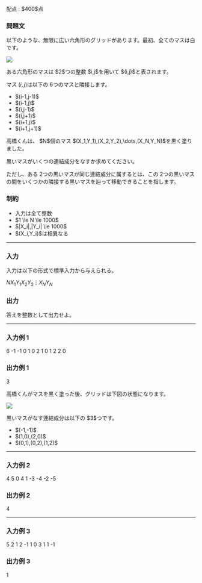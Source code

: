 
<div>

<span>

<span>

<p>
配点 : $400$点
</p>

<div>

<section>

### **問題文**

<p>
以下のような、無限に広い六角形のグリッドがあります。最初、全てのマスは白です。  
</p>

<p>

<img src="https://img.atcoder.jp/abc269/b61b1e0469588c61352a7fa7f7865351.png">

</img>

</p>

<p>
ある六角形のマスは $2$つの整数 $i,j$を用いて $(i,j)$と表されます。

マス $(i,j)$は以下の $6$つのマスと隣接します。
</p>

<ul>

<li>
$(i-1,j-1)$
</li>

<li>
$(i-1,j)$
</li>

<li>
$(i,j-1)$
</li>

<li>
$(i,j+1)$
</li>

<li>
$(i+1,j)$
</li>

<li>
$(i+1,j+1)$
</li>

</ul>

<p>
高橋くんは、 $N$個のマス $(X_1,Y_1),(X_2,Y_2),\dots,(X_N,Y_N)$を黒く塗りました。

黒いマスがいくつの連結成分をなすか求めてください。

ただし、ある $2$つの黒いマスが同じ連結成分に属するとは、この $2$つの黒いマスの間をいくつかの隣接する黒いマスを辿って移動できることを指します。  
</p>

</section>

</div>

<div>

<section>

### **制約**

<ul>

<li>
入力は全て整数
</li>

<li>
$1 \le N \le 1000$
</li>

<li>
$|X_i|,|Y_i| \le 1000$
</li>

<li>
$(X_i,Y_i)$は相異なる
</li>

</ul>

</section>

</div>

---

<div>

<div>

<section>

### **入力**

<p>
入力は以下の形式で標準入力から与えられる。
</p>

<div>

$N$$X_1$$Y_1$$X_2$$Y_2$$\vdots$$X_N$$Y_N$
</div>

</section>

</div>

<div>

<section>

### **出力**

<p>
答えを整数として出力せよ。
</p>

</section>

</div>

</div>

---

<div>

<section>

### **入力例 1**

<div>

6
-1 -1
0 1
0 2
1 0
1 2
2 0

</div>

</section>

</div>

<div>

<section>

### **出力例 1**

<div>

3

</div>

<p>
高橋くんがマスを黒く塗った後、グリッドは下図の状態になります。
</p>

<p>

<img src="https://img.atcoder.jp/abc269/865747dac44d93b150ecbed462ac4ef3.png">

</img>

</p>

<p>
黒いマスがなす連結成分は以下の $3$つです。
</p>

<ul>

<li>
$(-1,-1)$
</li>

<li>
$(1,0),(2,0)$
</li>

<li>
$(0,1),(0,2),(1,2)$
</li>

</ul>

</section>

</div>

---

<div>

<section>

### **入力例 2**

<div>

4
5 0
4 1
-3 -4
-2 -5

</div>

</section>

</div>

<div>

<section>

### **出力例 2**

<div>

4

</div>

</section>

</div>

---

<div>

<section>

### **入力例 3**

<div>

5
2 1
2 -1
1 0
3 1
1 -1

</div>

</section>

</div>

<div>

<section>

### **出力例 3**

<div>

1

</div>

</section>

</div>

</span>

</span>

</div>
